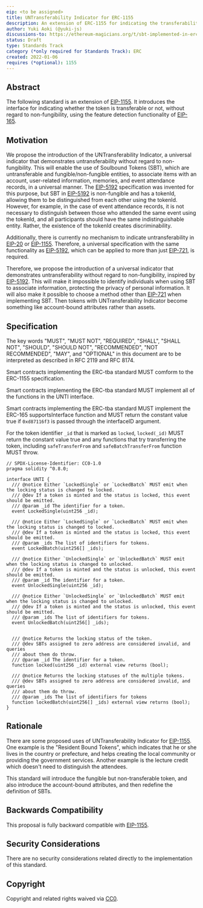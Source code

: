 ```yaml
---
eip: <to be assigned>
title: UNTransferability Indicator for ERC-1155
description: An extension of ERC-1155 for indicating the transferability of the token.
author: Yuki Aoki (@yuki-js)
discussions-to: https://ethereum-magicians.org/t/sbt-implemented-in-erc1155/12182
status: Draft
type: Standards Track
category (*only required for Standards Track): ERC
created: 2022-01-06
requires (*optional): 1155
---
```


## Abstract

The following standard is an extension of [EIP-1155](./eip-1155.md). It introduces the interface for indicating whether the token is transferable or not, without regard to non-fungibility, using the feature detection functionality of [EIP-165](./eip-165.md).

## Motivation

We propose the introduction of the UNTransferability Indicator, a universal indicator that demonstrates untransferability without regard to non-fungibility. This will enable the use of Soulbound Tokens (SBT), which are untransferable and fungible/non-fungible entities, to associate items with an account, user-related information, memories, and event attendance records, in a universal manner. The [EIP-5192](./eip-5192.md) specification was invented for this purpose, but SBT in [EIP-5192](./eip-5192.md) is non-fungible and has a tokenId, allowing them to be distinguished from each other using the tokenId. However, for example, in the case of event attendance records, it is not necessary to distinguish between those who attended the same event using the tokenId, and all participants should have the same indistinguishable entity. Rather, the existence of the tokenId creates discriminability.

Additionally, there is currently no mechanism to indicate untransferability in [EIP-20](./eip-20.md) or [EIP-1155](./eip-1155.md). Therefore, a universal specification with the same functionality as [EIP-5192](./eip-5192.md), which can be applied to more than just [EIP-721](./eip-721.md), is required.

Therefore, we propose the introduction of a universal indicator that demonstrates untransferability without regard to non-fungibility, inspired by [EIP-5192](./eip-5192.md). This will make it impossible to identify individuals when using SBT to associate information, protecting the privacy of personal information. It will also make it possible to choose a method other than [EIP-721](./eip-721.md) when implementing SBT. Then tokens with UNTransferability Indicator become something like account-bound attributes rather than assets.

## Specification

The key words "MUST", "MUST NOT", "REQUIRED", "SHALL", "SHALL NOT", "SHOULD", "SHOULD NOT", "RECOMMENDED", "NOT RECOMMENDED", "MAY", and "OPTIONAL" in this document are to be interpreted as described in RFC 2119 and RFC 8174.

Smart contracts implementing the ERC-tba standard MUST comform to the ERC-1155 specification.

Smart contracts implementing the ERC-tba standard MUST implement all of the functions in the UNTI interface.

Smart contracts implementing the ERC-tba standard MUST implement the ERC-165 supportsInterface function and MUST return the constant value true if `0xd87116f3` is passed through the interfaceID argument.

For the token identifier `_id` that is marked as `locked`, `locked(_id)` MUST return the constant value true and any functions that try transferring the token, including `safeTransferFrom` and `safeBatchTransferFrom` function MUST throw.

```solidity
// SPDX-License-Identifier: CC0-1.0
pragma solidity ^0.8.0;

interface UNTI {
  /// @notice Either `LockedSingle` or `LockedBatch` MUST emit when the locking status is changed to locked.
  /// @dev If a token is minted and the status is locked, this event should be emitted.
  /// @param _id The identifier for a token.
  event LockedSingle(uint256 _id);

  /// @notice Either `LockedSingle` or `LockedBatch` MUST emit when the locking status is changed to locked.
  /// @dev If a token is minted and the status is locked, this event should be emitted.
  /// @param _ids The list of identifiers for tokens.
  event LockedBatch(uint256[] _ids);

  /// @notice Either `UnlockedSingle` or `UnlockedBatch` MUST emit when the locking status is changed to unlocked.
  /// @dev If a token is minted and the status is unlocked, this event should be emitted.
  /// @param _id The identifier for a token.
  event UnlockedSingle(uint256 _id);

  /// @notice Either `UnlockedSingle` or `UnlockedBatch` MUST emit when the locking status is changed to unlocked.
  /// @dev If a token is minted and the status is unlocked, this event should be emitted.
  /// @param _ids The list of identifiers for tokens.
  event UnlockedBatch(uint256[] _ids);


  /// @notice Returns the locking status of the token.
  /// @dev SBTs assigned to zero address are considered invalid, and queries
  /// about them do throw.
  /// @param _id The identifier for a token.
  function locked(uint256 _id) external view returns (bool);

  /// @notice Returns the locking statuses of the multiple tokens.
  /// @dev SBTs assigned to zero address are considered invalid, and queries
  /// about them do throw.
  /// @param _ids The list of identifiers for tokens
  function lockedBatch(uint256[] _ids) external view returns (bool);
}
```

## Rationale

There are some proposed uses of UNTransferability Indicator for [EIP-1155](./eip-1155.md). One example is the "Resident Bound Tokens", which indicates that he or she lives in the country or prefecture, and helps creating the local community or providing the government services. Another example is the lecture credit which doesn't need to distinguish the attendees.

This standard will introduce the fungible but non-transferable token, and also introduce the account-bound attributes, and then redefine the definition of SBTs.

## Backwards Compatibility

This proposal is fully backward compatible with [EIP-1155](./eip-1155.md).

## Security Considerations

There are no security considerations related directly to the implementation of this standard.

## Copyright

Copyright and related rights waived via [CC0](../LICENSE.md).
